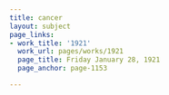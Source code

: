 ```yaml
---
title: cancer
layout: subject
page_links:
- work_title: '1921'
  work_url: pages/works/1921
  page_title: Friday January 28, 1921
  page_anchor: page-1153

---
```

